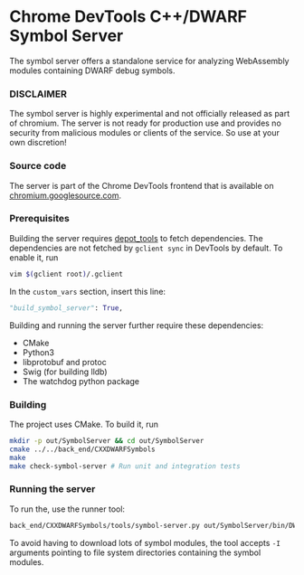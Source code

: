 # Chrome DevTools C++/DWARF Symbol Server

The symbol server offers a standalone service for analyzing WebAssembly modules
containing DWARF debug symbols.

### DISCLAIMER
The symbol server is highly experimental and not officially released as part of
chromium. The server is not ready for production use and provides no security
from malicious modules or clients of the service. So use at your own discretion!

### Source code
The server is part of the Chrome DevTools frontend that is available on
[chromium.googlesource.com](https://chromium.googlesource.com/devtools/devtools-frontend).


### Prerequisites

Building the server requires
[depot_tools](https://commondatastorage.googleapis.com/chrome-infra-docs/flat/depot_tools/docs/html/depot_tools_tutorial.html#_setting_up)
to fetch dependencies. The dependencies are not fetched by `gclient sync` in
DevTools by default. To enable it, run
```bash
vim $(gclient root)/.gclient
```
In the `custom_vars` section, insert this line:
```python
"build_symbol_server": True,
```

Building and running the server further require these dependencies:
* CMake
* Python3
* libprotobuf and protoc
* Swig (for building lldb)
* The watchdog python package

### Building

The project uses CMake. To build it, run
```bash
mkdir -p out/SymbolServer && cd out/SymbolServer
cmake ../../back_end/CXXDWARFSymbols
make
make check-symbol-server # Run unit and integration tests
```

### Running the server

To run the, use the runner tool:
```bash
back_end/CXXDWARFSymbols/tools/symbol-server.py out/SymbolServer/bin/DWARFSymbolServer
```

To avoid having to download lots of symbol modules, the tool accepts `-I`
arguments pointing to file system directories containing the symbol modules.

